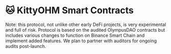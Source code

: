 # 🐱 KittyOHM Smart Contracts


Note: this protocol, not unlike other early DeFi projects, is very experimental and full of risk. Protocol is based on the audited OlympusDAO contracts but includes various changes to function on Binance Smart Chain and implement added features. We plan to partner with auditors for ongoing audits post-launch.
